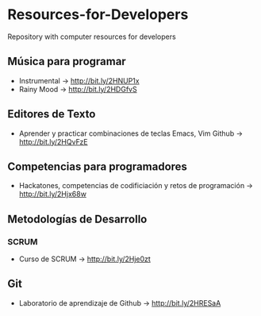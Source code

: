 # Resources-for-Developers
Repository with computer resources for developers

## Música para programar
* Instrumental -> http://bit.ly/2HNUP1x
* Rainy Mood -> http://bit.ly/2HDGfvS

## Editores de Texto
* Aprender y practicar combinaciones de teclas Emacs, Vim Github -> http://bit.ly/2HQvFzE

## Competencias para programadores
* Hackatones, competencias de codificiación y retos de programación -> http://bit.ly/2Hjx68w

## Metodologías de Desarrollo

### SCRUM
* Curso de SCRUM -> http://bit.ly/2Hje0zt

## Git
* Laboratorio de aprendizaje de Github -> http://bit.ly/2HRESaA